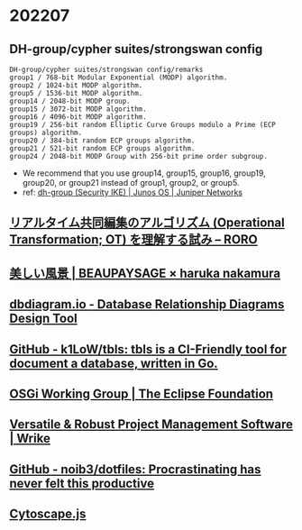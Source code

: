 # 202207

## DH-group/cypher suites/strongswan config
```
DH-group/cypher suites/strongswan config/remarks
group1 / 768-bit Modular Exponential (MODP) algorithm.
group2 / 1024-bit MODP algorithm.
group5 / 1536-bit MODP algorithm.
group14 / 2048-bit MODP group.
group15 / 3072-bit MODP algorithm.
group16 / 4096-bit MODP algorithm.
group19 / 256-bit random Elliptic Curve Groups modulo a Prime (ECP groups) algorithm.
group20 / 384-bit random ECP groups algorithm.
group21 / 521-bit random ECP groups algorithm.
group24 / 2048-bit MODP Group with 256-bit prime order subgroup.
```
- We recommend that you use group14, group15, group16, group19, group20, or group21 instead of group1, group2, or group5.
- ref: [dh-group (Security IKE) | Junos OS | Juniper Networks](https://www.juniper.net/documentation/us/en/software/junos/vpn-ipsec/topics/ref/statement/security-edit-dh-group.html)

## [リアルタイム共同編集のアルゴリズム (Operational Transformation; OT) を理解する試み – RORO](https://ciscorn.net/2021/08/30/ot/)

## [美しい風景 | BEAUPAYSAGE × haruka nakamura](https://www.beaupaysage.com/)

## [dbdiagram.io - Database Relationship Diagrams Design Tool](https://dbdiagram.io/)

## [GitHub - k1LoW/tbls: tbls is a CI-Friendly tool for document a database, written in Go.](https://github.com/k1LoW/tbls)

## [OSGi Working Group | The Eclipse Foundation](https://www.osgi.org/)

## [Versatile & Robust Project Management Software | Wrike](https://www.wrike.com/)

## [GitHub - noib3/dotfiles: Procrastinating has never felt this productive](https://github.com/noib3/dotfiles)

## [Cytoscape.js](https://js.cytoscape.org/)
